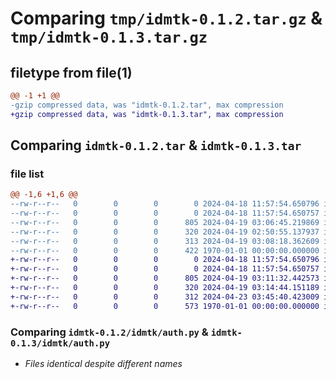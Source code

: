 # Comparing `tmp/idmtk-0.1.2.tar.gz` & `tmp/idmtk-0.1.3.tar.gz`

## filetype from file(1)

```diff
@@ -1 +1 @@
-gzip compressed data, was "idmtk-0.1.2.tar", max compression
+gzip compressed data, was "idmtk-0.1.3.tar", max compression
```

## Comparing `idmtk-0.1.2.tar` & `idmtk-0.1.3.tar`

### file list

```diff
@@ -1,6 +1,6 @@
--rw-r--r--   0        0        0        0 2024-04-18 11:57:54.650796 idmtk-0.1.2/README.md
--rw-r--r--   0        0        0        0 2024-04-18 11:57:54.650757 idmtk-0.1.2/idmtk/__init__.py
--rw-r--r--   0        0        0      805 2024-04-19 03:06:45.219869 idmtk-0.1.2/idmtk/auth.py
--rw-r--r--   0        0        0      320 2024-04-19 02:50:55.137937 idmtk-0.1.2/idmtk/models.py
--rw-r--r--   0        0        0      313 2024-04-19 03:08:18.362609 idmtk-0.1.2/pyproject.toml
--rw-r--r--   0        0        0      422 1970-01-01 00:00:00.000000 idmtk-0.1.2/PKG-INFO
+-rw-r--r--   0        0        0        0 2024-04-18 11:57:54.650796 idmtk-0.1.3/README.md
+-rw-r--r--   0        0        0        0 2024-04-18 11:57:54.650757 idmtk-0.1.3/idmtk/__init__.py
+-rw-r--r--   0        0        0      805 2024-04-19 03:11:32.442573 idmtk-0.1.3/idmtk/auth.py
+-rw-r--r--   0        0        0      320 2024-04-19 03:14:44.151189 idmtk-0.1.3/idmtk/models.py
+-rw-r--r--   0        0        0      312 2024-04-23 03:45:40.423009 idmtk-0.1.3/pyproject.toml
+-rw-r--r--   0        0        0      573 1970-01-01 00:00:00.000000 idmtk-0.1.3/PKG-INFO
```

### Comparing `idmtk-0.1.2/idmtk/auth.py` & `idmtk-0.1.3/idmtk/auth.py`

 * *Files identical despite different names*

